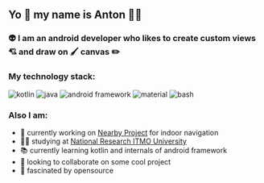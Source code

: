 ## Yo :vulcan_salute: my name is Anton :man_technologist:

### :alien: I am an android developer who likes to create custom views :cupid: and draw on :paintbrush: canvas :pencil2:

### My technology stack:

![kotlin](https://img.shields.io/badge/Kotlin-0095D5?&style=for-the-badge&logo=kotlin&logoColor=white) ![java](https://img.shields.io/badge/Java-ED8B00?style=for-the-badge&logo=java&logoColor=white) ![android framework](https://img.shields.io/badge/Android-3DDC84?style=for-the-badge&logo=android&logoColor=white) ![material](https://img.shields.io/badge/Material--UI-0081CB?style=for-the-badge&logo=material-ui&logoColor=white) ![bash](https://img.shields.io/badge/Shell_Script-121011?style=for-the-badge&logo=gnu-bash&logoColor=white)

### Also I am:
- :round_pushpin: currently working on [Nearby Project](https://github.com/PrincePepper/MestoRidom) for indoor navigation 
- :man_student: studying at [National Research ITMO University](https://en.itmo.ru/en/)
- :books: currently learning kotlin and internals of android framework
- :handshake: looking to collaborate on some cool project
- :sparkling_heart: fascinated by opensource
